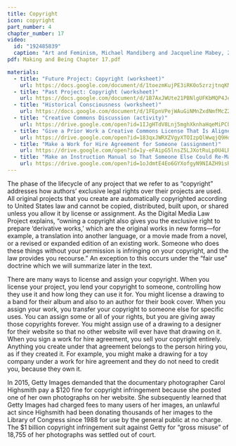 ```yaml
---
title: Copyright
icon: copyright
part_number: 4
chapter_number: 17
video:
  id: "192485839"
  caption: "Art and Feminism, Michael Mandiberg and Jacqueline Mabey, 2016"
pdf: Making and Being Chapter 17.pdf

materials:
  - title: "Future Project: Copyright (worksheet)"
    url: https://docs.google.com/document/d/1toezmKujPE3iRK0o5zrzjtnqKMAcVDatiJIz7NHAWRs/edit
  - title: "Past Project: Copyright (worksheet)"
    url: https://docs.google.com/document/d/1B7AxJWUte21PBNlgUFKbMQP4JeY6nuBBoDejRzUl3LA/edit
  - title: "Historical Consciousness (worksheet)"
    url: https://docs.google.com/document/d/1FEpnVPejWAuGiNMnZxdNmfMcZ2KPSGcWuhRPzcLPM3Y/edit
  - title: "Creative Commons Discussion (activity)"
    url: https://drive.google.com/open?id=1IJgHTdV8Lnj5mghXknhaHqeMiPCb2VVh
  - title: "Give a Prior Work a Creative Commons License That Is Aligned with Your Intentions for the Project (assignment)"
    url: https://drive.google.com/open?id=183qxJWRXZVgyXTOIzpQlWwqjQ9HonqWd
  - title: "Make a Work for Hire Agreement for Someone (assignment)"
    url: https://drive.google.com/open?id=1y-eFAipG5lnsZ5LJXotRuLp0U4LRIN6Y
  - title: "Make an Instruction Manual so That Someone Else Could Re-Make Your Project without You (assignment)"
    url: https://drive.google.com/open?id=1oJdmtE4Eo6GYXofgyN9NIAZH9isRVouG
---
```


The phase of the lifecycle of any project that we refer to as “copyright” addresses how authors’ exclusive legal rights over their projects are used. All original projects that you create are automatically copyrighted according to United States law and cannot be copied, distributed, built upon, or shared unless you allow it by license or assignment. As the Digital Media Law Project explains, “owning a copyright also gives you the exclusive right to prepare ‘derivative works,’ which are the original works in new forms—for example, a translation into another language, or a movie made from a novel, or a revised or expanded edition of an existing work. Someone who does these things without your permission is infringing on your copyright, and the law provides you recourse.” An exception to this occurs under the “fair use” doctrine which we will summarize later in the text. 

There are many ways to license and assign your copyright. When you license your project, you lend your copyright to someone, controlling how they use it and how long they can use it for. You might license a drawing to a band for their album and also to an author for their book cover. When you assign your work, you transfer your copyright to someone else for specific uses. You can assign some or all of your rights, but you are giving away those copyrights forever. You might assign use of a drawing to a designer for their website so that no other website will ever have that drawing on it. When you sign a work for hire agreement, you sell your copyright entirely. Anything you create under that agreement belongs to the person hiring you, as if they created it. For example, you might make a drawing for a toy company under a work for hire agreement and they do not need to credit you, because they own it. 

In 2015, Getty Images demanded that the documentary photographer Carol Highsmith pay a $120 fine for copyright infringement because she posted one of her own photographs on her website. She subsequently learned that Getty Images had charged fees to many users of her images, an unlawful act since Highsmith had been donating thousands of her images to the Library of Congress since 1988 for use by the general public at no charge. The $1 billion copyright infringement suit against Getty for “gross misuse” of 18,755 of her photographs was settled out of court. 